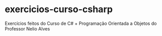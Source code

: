 # exercicios-curso-csharp
Exercícios feitos do Curso de C# + Programação Orientada a Objetos do Professor Nelio Alves
